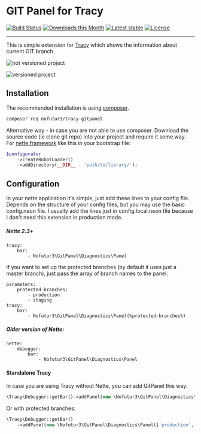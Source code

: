 # GIT Panel for Tracy 

[![Build Status](https://img.shields.io/travis/nofutur3/tracy-gitpanel.svg?style=for-the-badge)](https://travis-ci.org/nofutur3/tracy-gitpanel)
[![Downloads this Month](https://img.shields.io/packagist/dm/nofutur3/tracy-gitpanel.svg?style=for-the-badge)](https://packagist.org/packages/nofutur3/tracy-gitpanel)
[![Latest stable](https://img.shields.io/packagist/v/nofutur3/tracy-gitpanel.svg?style=for-the-badge)](https://packagist.org/packages/nofutur3/tracy-gitpanel)
[![License](https://img.shields.io/github/license/nofutur3/tracy-gitpanel.svg?style=for-the-badge)](https://packagist.org/packages/nofutur3/tracy-gitpanel)

--- 

This is simple extension for [Tracy](https://tracy.nette.org/en/) which shows the information about current GIT branch.

![not versioned project](docs/not-versioned.png)

![versioned project](docs/screen.png)

## Installation

The recommended installation is using [composer](https://getcomposer.org/). 


```bash
composer req nofutur3/tracy-gitpanel
```

Alternative way - in case you are not able to use composer. Download the source code (ie clone git repo) into your project
and require it some way. For [nette framework](https://nette.org/en/) like this in your bootstrap file:

```php
$configurator
    ->createRobotLoader()
    ->addDirectory(__DIR__ . 'path/to/library/');
```

## Configuration

In your nette application it's simple, just add these lines to your config file. Depends on the structure of your config files,
but you may use the basic config.neon file. I usually add the lines just in config.local.neon file because I don't need this extension
in production mode.

##### Nette 2.3+

```neon
tracy:
    bar:
        - Nofutur3\GitPanel\Diagnostics\Panel
```

If you want to set up the protected branches (by default it uses just a master branch), just pass the array of branch names to the panel:

```neon
parameters: 
    protected-branches:
        - production
        - staging
tracy:
    bar:
        - Nofutur3\GitPanel\Diagnostics\Panel(%protected-branches%)
```

##### Older version of Nette:

```neon
nette:
    debugger:
        bar: 
            - Nofutur3\GitPanel\Diagnostics\Panel
```


#### Standalone Tracy

In case you are using Tracy without Nette, you can add GitPanel this way:

```php
\Tracy\Debugger::getBar()->addPanel(new \Nofutur3\GitPanel\Diagnostics\Panel());
```

Or with protected branches:

```php
\Tracy\Debugger::getBar()
    ->addPanel(new \Nofutur3\GitPanel\Diagnostics\Panel(['production','staging']));
```
